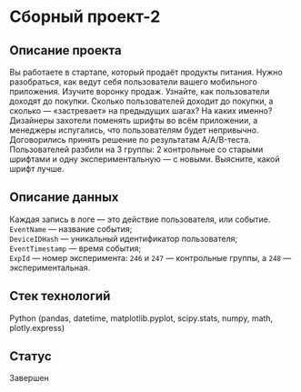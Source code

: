 # Сборный проект-2
## Описание проекта

Вы работаете в стартапе, который продаёт продукты питания. Нужно разобраться, как ведут себя пользователи вашего мобильного приложения. 
Изучите воронку продаж. Узнайте, как пользователи доходят до покупки. Сколько пользователей доходит до покупки, а сколько — «застревает» на предыдущих шагах? На каких именно?
Дизайнеры захотели поменять шрифты во всём приложении, а менеджеры испугались, что пользователям будет непривычно. Договорились принять решение по результатам A/A/B-теста. Пользователей разбили на 3 группы: 2 контрольные со старыми шрифтами и одну экспериментальную — с новыми. Выясните, какой шрифт лучше.

## Описание данных

Каждая запись в логе — это действие пользователя, или событие.   
`EventName` — название события;  
`DeviceIDHash` — уникальный идентификатор пользователя;  
`EventTimestamp` — время события;  
`ExpId` — номер эксперимента: `246` и `247` — контрольные группы, а `248` — экспериментальная.  

## Стек технологий
Python (pandas, datetime, matplotlib.pyplot, scipy.stats, numpy, math, plotly.express)

## Статус
Завершен
